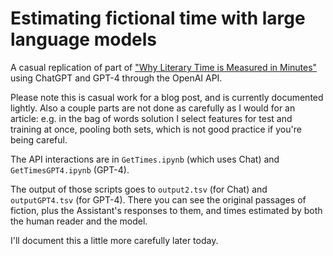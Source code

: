 Estimating fictional time with large language models
====================================================

A casual replication of part of ["Why Literary Time is Measured in Minutes"](https://github.com/tedunderwood/moments) using ChatGPT and GPT-4 through the OpenAI API.

Please note this is casual work for a blog post, and is currently documented lightly. Also a couple parts are not done as carefully as I would for an article: e.g. in the bag of words solution I select features for test and training at once, pooling both sets, which is not good practice if you're being careful.

The API interactions are in ```GetTimes.ipynb``` (which uses Chat) and ```GetTimesGPT4.ipynb``` (GPT-4).

The output of those scripts goes to ```output2.tsv``` (for Chat) and ```outputGPT4.tsv``` (for GPT-4). There you can see the original passages of fiction, plus the Assistant's responses to them, and times estimated by both the human reader and the model.

I'll document this a little more carefully later today.

